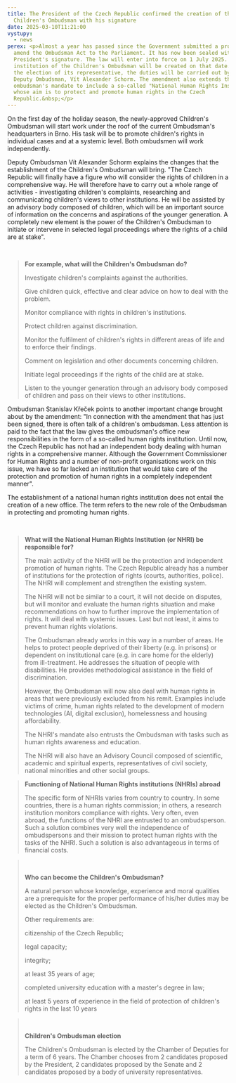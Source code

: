 ```yaml
---
title: The President of the Czech Republic confirmed the creation of the
  Children's Ombudsman with his signature
date: 2025-03-10T11:21:00
vystupy:
  - news
perex: <p>Almost a year has passed since the Government submitted a proposal to
  amend the Ombudsman Act to the Parliament. It has now been sealed with the
  President's signature. The law will enter into force on 1 July 2025. Thus, the
  institution of the Children's Ombudsman will be created on that date. Until
  the election of its representative, the duties will be carried out by the
  Deputy Ombudsman, Vít Alexander Schorm. The amendment also extends the
  ombudsman's mandate to include a so-called "National Human Rights Institution"
  whose aim is to protect and promote human rights in the Czech
  Republic.&nbsp;</p>
---
```

<p>On the first day of the holiday season, the newly-approved Children's Ombudsman will start work under the roof of the current Ombudsman's headquarters in Brno. His task will be to promote children's rights in individual cases and at a systemic level. Both ombudsmen will work independently.&nbsp;</p>
<p>Deputy Ombudsman Vít Alexander Schorm explains the changes that the establishment of the Children's Ombudsman will bring. "The Czech Republic will finally have a figure who will consider the rights of children in a comprehensive way. He will therefore have to carry out a whole range of activities - investigating children's complaints, researching and communicating children's views to other institutions. He will be assisted by an advisory body composed of children, which will be an important source of information on the concerns and aspirations of the younger generation. A completely new element is the power of the Children's Ombudsman to initiate or intervene in selected legal proceedings where the rights of a child are at stake".</p>
<p>&nbsp;</p>
<blockquote>
<p>
<strong>For example, what will the Children's Ombudsman do?</strong></p>
<p>Investigate children's complaints against the authorities.</p>
<p>Give children quick, effective and clear advice on how to deal with the problem.</p>
<p>Monitor compliance with rights in children's institutions.</p>
<p>Protect children against discrimination.</p>
<p>Monitor the fulfilment of children's rights in different areas of life and to enforce their findings.</p>
<p>Comment on legislation and other documents concerning children.</p>
<p>Initiate legal proceedings if the rights of the child are at stake.</p>
<p>Listen to the younger generation through an advisory body composed of children and pass on their views to other institutions.</p></blockquote>
<p>Ombudsman Stanislav Křeček points to another important change brought about by the amendment: "In connection with the amendment that has just been signed, there is often talk of a children's ombudsman. Less attention is paid to the fact that the law gives the ombudsman's office new responsibilities in the form of a so-called human rights institution. Until now, the Czech Republic has not had an independent body dealing with human rights in a comprehensive manner. Although the Government Commissioner for Human Rights and a number of non-profit organisations work on this issue, we have so far lacked an institution that would take care of the protection and promotion of human rights in a completely independent manner".</p>
<p>The establishment of a national human rights institution does not entail the creation of a new office. The term refers to the new role of the Ombudsman in protecting and promoting human rights.</p>
<p>&nbsp;</p>
<blockquote>
<p>
<strong>What will the National Human Rights Institution (or NHRI) be responsible for?</strong></p>
<p>The main activity of the NHRI will be the protection and independent promotion of human rights. The Czech Republic already has a number of institutions for the protection of rights (courts, authorities, police). The NHRI will complement and strengthen the existing system.&nbsp;</p>
<p>The NHRI will not be similar to a court, it will not decide on disputes, but will monitor and evaluate the human rights situation and make recommendations on how to further improve the implementation of rights. It will deal with systemic issues. Last but not least, it aims to prevent human rights violations.</p>
<p>The Ombudsman already works in this way in a number of areas. He helps to protect people deprived of their liberty (e.g. in prisons) or dependent on institutional care (e.g. in care home for the elderly) from ill-treatment. He addresses the situation of people with disabilities. He provides methodological assistance in the field of discrimination.&nbsp;</p>
<p>However, the Ombudsman will now also deal with human rights in areas that were previously excluded from his remit. Examples include victims of crime, human rights related to the development of modern technologies (AI, digital exclusion), homelessness and housing affordability.</p>
<p>The NHRI's mandate also entrusts the Ombudsman with tasks such as human rights awareness and education.</p>
<p>The NHRI will also have an Advisory Council composed of scientific, academic and spiritual experts, representatives of civil society, national minorities and other social groups.</p></blockquote>
<blockquote>
<p>
<strong>Functioning of National Human Rights institutions (NHRIs) abroad</strong></p>
<p>The specific form of NHRIs varies from country to country. In some countries, there is a human rights commission; in others, a research institution monitors compliance with rights. Very often, even abroad,&nbsp;the functions of the NHRI are entrusted to an ombudsperson. Such a solution combines very well the independence of ombudspersons and their mission to protect human rights with the tasks of the NHRI. Such a solution is also advantageous in terms of financial costs.</p></blockquote>
<blockquote>
<p>&nbsp;</p>
<p>
<strong>Who can become the Children's Ombudsman?</strong></p>
<p>A natural person whose knowledge, experience and moral qualities are a prerequisite for the proper performance of his/her duties may be elected as the Children's Ombudsman.</p>
<p>Other requirements are:</p>
<p>citizenship of the Czech Republic;</p>
<p>legal capacity;&nbsp;</p>
<p>integrity;</p>
<p>at least 35 years of age;</p>
<p>completed university education with a master's degree in law;</p>
<p>at least 5 years of experience in the field of protection of children's rights in the last 10 years</p></blockquote>
<blockquote>
<p>&nbsp;</p>
<p>
<strong>Children's Ombudsman election</strong></p>
<p>The Children's Ombudsman is elected by the Chamber of Deputies for a term of 6 years. The Chamber chooses from 2 candidates proposed by the President, 2 candidates proposed by the Senate and 2 candidates proposed by a body of university representatives.</p></blockquote>
